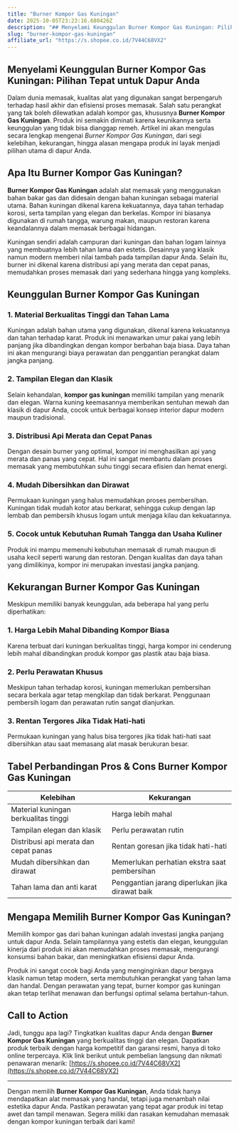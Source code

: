 ```yaml
---
title: "Burner Kompor Gas Kuningan"
date: 2025-10-05T23:23:16.680426Z
description: "## Menyelami Keunggulan Burner Kompor Gas Kuningan: Pilihan Tepat untuk Dapur Anda..."
slug: "burner-kompor-gas-kuningan"
affiliate_url: "https://s.shopee.co.id/7V44C68VX2"
---
```

## Menyelami Keunggulan Burner Kompor Gas Kuningan: Pilihan Tepat untuk Dapur Anda

Dalam dunia memasak, kualitas alat yang digunakan sangat berpengaruh terhadap hasil akhir dan efisiensi proses memasak. Salah satu perangkat yang tak boleh dilewatkan adalah kompor gas, khususnya **Burner Kompor Gas Kuningan**. Produk ini semakin diminati karena keunikannya serta keunggulan yang tidak bisa dianggap remeh. Artikel ini akan mengulas secara lengkap mengenai *Burner Kompor Gas Kuningan*, dari segi kelebihan, kekurangan, hingga alasan mengapa produk ini layak menjadi pilihan utama di dapur Anda.

## Apa Itu Burner Kompor Gas Kuningan?

**Burner Kompor Gas Kuningan** adalah alat memasak yang menggunakan bahan bakar gas dan didesain dengan bahan kuningan sebagai material utama. Bahan kuningan dikenal karena kekuatannya, daya tahan terhadap korosi, serta tampilan yang elegan dan berkelas. Kompor ini biasanya digunakan di rumah tangga, warung makan, maupun restoran karena keandalannya dalam memasak berbagai hidangan.

Kuningan sendiri adalah campuran dari kuningan dan bahan logam lainnya yang membuatnya lebih tahan lama dan estetis. Desainnya yang klasik namun modern memberi nilai tambah pada tampilan dapur Anda. Selain itu, burner ini dikenal karena distribusi api yang merata dan cepat panas, memudahkan proses memasak dari yang sederhana hingga yang kompleks.

## Keunggulan Burner Kompor Gas Kuningan

### 1. Material Berkualitas Tinggi dan Tahan Lama

Kuningan adalah bahan utama yang digunakan, dikenal karena kekuatannya dan tahan terhadap karat. Produk ini menawarkan umur pakai yang lebih panjang jika dibandingkan dengan kompor berbahan baja biasa. Daya tahan ini akan mengurangi biaya perawatan dan penggantian perangkat dalam jangka panjang.

### 2. Tampilan Elegan dan Klasik

Selain kehandalan, **kompor gas kuningan** memiliki tampilan yang menarik dan elegan. Warna kuning keemasannya memberikan sentuhan mewah dan klasik di dapur Anda, cocok untuk berbagai konsep interior dapur modern maupun tradisional.

### 3. Distribusi Api Merata dan Cepat Panas

Dengan desain burner yang optimal, kompor ini menghasilkan api yang merata dan panas yang cepat. Hal ini sangat membantu dalam proses memasak yang membutuhkan suhu tinggi secara efisien dan hemat energi.

### 4. Mudah Dibersihkan dan Dirawat

Permukaan kuningan yang halus memudahkan proses pembersihan. Kuningan tidak mudah kotor atau berkarat, sehingga cukup dengan lap lembab dan pembersih khusus logam untuk menjaga kilau dan kekuatannya.

### 5. Cocok untuk Kebutuhan Rumah Tangga dan Usaha Kuliner

Produk ini mampu memenuhi kebutuhan memasak di rumah maupun di usaha kecil seperti warung dan restoran. Dengan kualitas dan daya tahan yang dimilikinya, kompor ini merupakan investasi jangka panjang.

## Kekurangan Burner Kompor Gas Kuningan

Meskipun memiliki banyak keunggulan, ada beberapa hal yang perlu diperhatikan:

### 1. Harga Lebih Mahal Dibanding Kompor Biasa

Karena terbuat dari kuningan berkualitas tinggi, harga kompor ini cenderung lebih mahal dibandingkan produk kompor gas plastik atau baja biasa.

### 2. Perlu Perawatan Khusus

Meskipun tahan terhadap korosi, kuningan memerlukan pembersihan secara berkala agar tetap mengkilap dan tidak berkarat. Penggunaan pembersih logam dan perawatan rutin sangat dianjurkan.

### 3. Rentan Tergores Jika Tidak Hati-hati

Permukaan kuningan yang halus bisa tergores jika tidak hati-hati saat dibersihkan atau saat memasang alat masak berukuran besar.

## Tabel Perbandingan Pros & Cons Burner Kompor Gas Kuningan

| Kelebihan                             | Kekurangan                                  |
|---------------------------------------|--------------------------------------------|
| Material kuningan berkualitas tinggi| Harga lebih mahal                        |
| Tampilan elegan dan klasik           | Perlu perawatan rutin                   |
| Distribusi api merata dan cepat panas| Rentan goresan jika tidak hati-hati     |
| Mudah dibersihkan dan dirawat       | Memerlukan perhatian ekstra saat pembersihan |
| Tahan lama dan anti karat            | Penggantian jarang diperlukan jika dirawat baik |

## Mengapa Memilih Burner Kompor Gas Kuningan?

Memilih kompor gas dari bahan kuningan adalah investasi jangka panjang untuk dapur Anda. Selain tampilannya yang estetis dan elegan, keunggulan kinerja dari produk ini akan memudahkan proses memasak, mengurangi konsumsi bahan bakar, dan meningkatkan efisiensi dapur Anda.

Produk ini sangat cocok bagi Anda yang menginginkan dapur bergaya klasik namun tetap modern, serta membutuhkan perangkat yang tahan lama dan handal. Dengan perawatan yang tepat, burner kompor gas kuningan akan tetap terlihat menawan dan berfungsi optimal selama bertahun-tahun.

## Call to Action

Jadi, tunggu apa lagi? Tingkatkan kualitas dapur Anda dengan **Burner Kompor Gas Kuningan** yang berkualitas tinggi dan elegan. Dapatkan produk terbaik dengan harga kompetitif dan garansi resmi, hanya di toko online terpercaya. Klik link berikut untuk pembelian langsung dan nikmati penawaran menarik: [https://s.shopee.co.id/7V44C68VX2](https://s.shopee.co.id/7V44C68VX2)

---

Dengan memilih **Burner Kompor Gas Kuningan**, Anda tidak hanya mendapatkan alat memasak yang handal, tetapi juga menambah nilai estetika dapur Anda. Pastikan perawatan yang tepat agar produk ini tetap awet dan tampil menawan. Segera miliki dan rasakan kemudahan memasak dengan kompor kuningan terbaik dari kami!